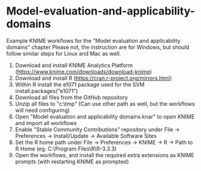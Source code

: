 # Model-evaluation-and-applicability-domains
Example KNIME workflows for the "Model evaluation and applicability domains" chapter
Please not, the instruction are for Windows, but should follow similar steps for Linux and Mac as well.

1. Download and install KNIME Analytics Platform (https://www.knime.com/downloads/download-knime)
2. Download and install R (https://cran.r-project.org/mirrors.html)
3. Within R install the e1071 package used for the SVM 
   install.packages("e1071") 
4. Download all files from the GitHub repository
5. Unzip all files to "c:\tmp\" (Can use other path as well, but the workflows will need configuring)
6. Open "Model evaluation and applicability domains.knar" to open KNIME and import all workflows
7. Enable "Stable Community Contributions" repository under File -> Preferences -> Install/Update -> Available Software Sites
8. Set the R home path under  File -> Preferences -> KNIME -> R -> Path to R Home (eg. C:\Program Files\R\R-3.3.3)
9. Open the workflows, and install the required extra extensions as KNIME prompts (with restarting KNIME as prompted)
